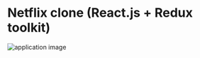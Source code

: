 # Netflix clone (React.js + Redux toolkit)

![application image](https://i.ibb.co/wB7Ljz7/photo-2022-05-06-13-10-05.jpg)

